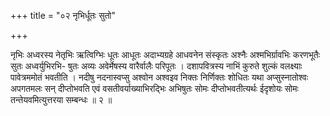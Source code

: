 +++
title = "०२ नृभिर्धूतः सुतो"

+++

नृभिः अध्वरस्य नेतृभिः ऋत्विग्भिः धूतः आधूतः अदाभ्यग्रहे आधवनेन संस्कृतः अश्नैः अश्मभिर्ग्रावभिः करणभूतैः सुतः अध्वर्युभिरभि- षुतः अव्यः अवेर्मेषस्य वारैर्वालैः परिपूतः । दशापवित्रस्य नाभिं कुरुते शुल्कं वलक्ष्याः पावेत्रममोतं भवतीति । नदीषु नदनास्वप्सु अश्वोन अश्वइव निक्तः निर्णिक्तः शोधितः यथा अप्सुस्नातोश्वः अपगतमलः सन् दीप्तोभवति एवं वसतीवर्याख्याभिरद्भिः अभिषुतः सोमः दीप्तोभवतीत्यर्थः ईदृशोयः सोमः तन्तेयवमित्युत्तरया सम्बन्धः ॥ २ ॥